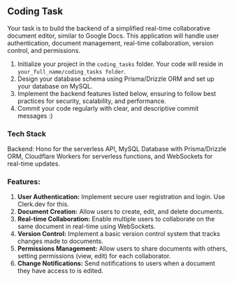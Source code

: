 
## Coding Task

Your task is to build the backend of a simplified real-time collaborative document editor, similar to Google Docs. This application will handle user authentication, document management, real-time collaboration, version control, and permissions.

1. Initialize your project in the `coding_tasks` folder. Your code will reside in `your_full_name/coding_tasks folder`.
2. Design your database schema using Prisma/Drizzle ORM and set up your database on MySQL.
3. Implement the backend features listed below, ensuring to follow best practices for security, scalability, and performance.
4. Commit your code regularly with clear, and descriptive commit messages :)

### Tech Stack
Backend: Hono for the serverless API, MySQL Database with Prisma/Drizzle ORM, Cloudflare Workers for serverless functions, and WebSockets for real-time updates.

### Features:

1. **User Authentication:** Implement secure user registration and login. Use Clerk.dev for this.
2. **Document Creation:** Allow users to create, edit, and delete documents.
3. **Real-time Collaboration:** Enable multiple users to collaborate on the same document in real-time using WebSockets.
4. **Version Control:** Implement a basic version control system that tracks changes made to documents.
5. **Permissions Management:** Allow users to share documents with others, setting permissions (view, edit) for each collaborator.
6. **Change Notifications:** Send notifications to users when a document they have access to is edited.